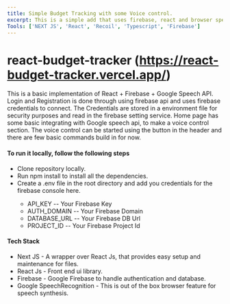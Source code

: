 ```yaml
---
title: Simple Budget Tracking with some Voice control.
excerpt: This is a simple add that uses firebase, react and browser speechRecognition to build a simple prototype.
Tools: ['NEXT JS', 'React', 'Recoil', 'Typescript', 'Firebase']
---
```



# react-budget-tracker (https://react-budget-tracker.vercel.app/)
<p>This is a basic implementation of React + Firebase + Google Speech API. Login and Registration is done through using firebase api and uses firebase credentials to connect.
The Credentials are stored in a environment file for security purposes and read in the firebase setting service. Home page has some basic integrating with Google speech api, to make a voice control section. The voice control can be started using the button in the header and there are few basic commands build in for now.
</p>

#### To run it locally, follow the following steps
<ul>
   <li>Clone repository locally.</li>
   <li>Run npm install to install all the dependencies.</li>
   <li>Create a .env file in the root directory and add you credentials for the firebase console here.</li>
      <ul>
         <li>API_KEY -- Your Firebase Key</li>
         <li>AUTH_DOMAIN -- Your Firebase Domain</li>
         <li>DATABASE_URL -- Your Firebase DB Url</li>
         <li>PROJECT_ID --  Your Firebase Project Id</li>
      </ul>
</ul>

#### Tech Stack
<ul>
  <li>Next JS - A wrapper over React Js, that provides easy setup and maintenance for files.</li>
  <li>React Js - Front end ui library.</li>
  <li>Firebase - Google Firebase to handle authentication and database.</li>
  <li>Google SpeechRecognition - This is out of the box browser feature for speech synthesis.</li>
</ul>
